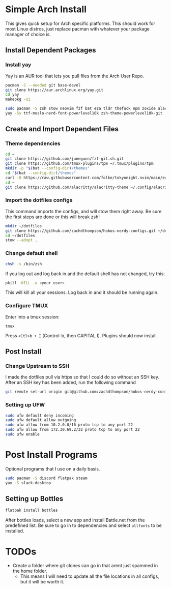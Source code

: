 # Simple Arch Install

This gives quick setup for Arch specific platforms. This should work for most Linux distros, just replace pacman with whatever your package manager of choice is.

## Install Dependent Packages

### Install yay

Yay is an AUR tool that lets you pull files from the Arch User Repo.

```bash
pacman -S --needed git base-devel
git clone https://aur.archlinux.org/yay.git
cd yay
makepkg -si
```

```bash
sudo pacman -S zsh stow neovim fzf bat eza tldr thefuck npm zoxide alacritty tmux lazygit ttf-meslo-nerd ufw go
yay -Sy ttf-meslo-nerd-font-powerlevel10k zsh-theme-powerlevel10k-git
```

## Create and Import Dependent Files

### Theme dependencies

```bash
cd ~
git clone https://github.com/junegunn/fzf-git.sh.git
git clone https://github.com/tmux-plugins/tpm ~/.tmux/plugins/tpm
mkdir -p "$(bat --config-dir)/themes"
cd "$(bat --config-dir)/themes"
curl -O https://raw.githubusercontent.com/folke/tokyonight.nvim/main/extras/sublime/tokyonight_night.tmTheme
cd ~
git clone https://github.com/alacritty/alacritty-theme ~/.config/alacritty/themes
```

### Import the dotfiles configs

This command imports the configs, and will stow them right away. Be sure the first steps are done or this will break zsh!

```bash
mkdir ~/dotfiles
git clone https://github.com/zachdthompson/hobos-nerdy-configs.git ~/dotfiles
cd ~/dotfiles
stow --adopt .
```

### Change default shell

```bash
chsh -s /bin/zsh
```

If you log out and log back in and the default shell has not changed, try this:

```bash
pkill -KILL -u <your user>
```

This will kill all your sessions. Log back in and it should be running again.

### Configure TMUX

Enter into a tmux session:

```brew
tmux
```

Press `<Ctl>b + I` (Control-b, then CAPITAL I).
Plugins should now install.

## Post Install

### Change Upstream to SSH

I made the dotfiles pull via https so that I could do so without an SSH key. After an SSH key has been added, run the following command

```bash
git remote set-url origin git@github.com:zachdthompson/hobos-nerdy-configs.git
```

### Setting up UFW

```bash
sudo ufw default deny incoming
sudo ufw default allow outgoing
sudo ufw allow from 10.2.0.0/16 proto tcp to any port 22
sudo ufw allow from 172.30.69.2/32 proto tcp to any port 22
sudo ufw enable
```

# Post Install Programs

Optional programs that I use on a daily basis.

```bash
sudo pacman -S discord flatpak steam
yay -S slack-desktop
```

## Setting up Bottles

```bash
flatpak install bottles
```

After bottles loads, select a new app and install Battle.net from the predefined list.
Be sure to go in to dependencies and select `allfonts` to be installed.

# TODOs

- Create a folder where git clones can go in that arent just spammed in the home folder.
  - This means I will need to update all the file locations in all configs, but it will be worth it.
